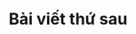 ---
title: Bài viết thứ sau
description: Thay đổi mô tả của bài viết thứ tu một chút xem sao tiện thể thử luôn **text bold**
inCategory: Kỹ năng lập trình
catPath: ky-nang-lap-trinh
cover: https://firebasestorage.googleapis.com/v0/b/vigeb-nuxt.appspot.com/o/alone-vigeb-500.webp?alt=media&token=7aecbfa8-4685-4c45-ae9d-5c2f825035eb
recommend: 3
---